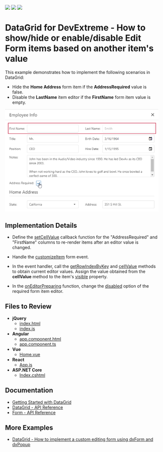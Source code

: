 <!-- default badges list -->
![](https://img.shields.io/endpoint?url=https://codecentral.devexpress.com/api/v1/VersionRange/190147423/20.2.6%2B)
[![](https://img.shields.io/badge/Open_in_DevExpress_Support_Center-FF7200?style=flat-square&logo=DevExpress&logoColor=white)](https://supportcenter.devexpress.com/ticket/details/T828685)
[![](https://img.shields.io/badge/📖_How_to_use_DevExpress_Examples-e9f6fc?style=flat-square)](https://docs.devexpress.com/GeneralInformation/403183)
<!-- default badges end -->

# DataGrid for DevExtreme - How to show/hide or enable/disable Edit Form items based on another item's value

This example demonstrates how to implement the following scenarios in DataGrid: 

- Hide the **Home Address** form item if the **AddressRequired** value is false.
- Disable the **LastName** item editor if the **FirstName** form item value is empty. 

![form-items](datagrid-hide-disable-form-items.png)

## Implementation Details

- Define the [setCellValue](https://js.devexpress.com/Documentation/ApiReference/UI_Widgets/dxDataGrid/Configuration/columns/#setCellValue) callback function for the "AddressRequired" and "FirstName" columns to re-render items after an editor value is changed.
- Handle the [customizeItem](https://js.devexpress.com/Documentation/ApiReference/UI_Widgets/dxForm/Configuration/#customizeItem) form event.
-  In the event handler, call the [getRowIndexByKey](https://js.devexpress.com/Documentation/ApiReference/UI_Widgets/dxDataGrid/Methods/#getRowIndexByKeykey) and [cellValue](https://js.devexpress.com/Documentation/ApiReference/UI_Widgets/dxDataGrid/Methods/#cellValuerowIndex_dataField) methods to obtain current editor values. Assign the value obtained from the **cellValue** method to the item's [visible](https://js.devexpress.com/Documentation/ApiReference/UI_Widgets/dxForm/Item_Types/SimpleItem/#visible) property.

- In the [onEditorPreparing](https://js.devexpress.com/Documentation/ApiReference/UI_Widgets/dxDataGrid/Configuration/#onEditorPreparing) function, change the [disabled](https://js.devexpress.com/Documentation/ApiReference/UI_Widgets/dxTextBox/Configuration/#disabled) option of the required form item editor.

## Files to Review

- **jQuery**
    - [index.html](jQuery/index.html)
    - [index.js](jQuery/index.js)
- **Angular**
    - [app.component.html](Angular/src/app/app.component.html)
    - [app.component.ts](Angular/src/app/app.component.ts)
- **Vue**
    - [Home.vue](Vue/src/components/Home.vue)
- **React**
    - [App.js](React/src/App.js)
- **ASP.NET Core**    
    - [Index.cshtml](ASP.NET%20Core/Views/Home/Index.cshtml)

## Documentation

- [Getting Started with DataGrid](https://js.devexpress.com/Documentation/Guide/UI_Components/DataGrid/Getting_Started_with_DataGrid/)
- [DataGrid - API Reference](https://js.devexpress.com/Documentation/ApiReference/UI_Components/dxDataGrid/)
- [Form - API Reference](https://js.devexpress.com/Documentation/ApiReference/UI_Components/dxForm/)

## More Examples

- [DataGrid - How to implement a custom editing form using dxForm and dxPopup](https://github.com/DevExpress-Examples/DataGrid-How-to-implement-a-custom-editing-form-using-dxForm-and-dxPopup)

